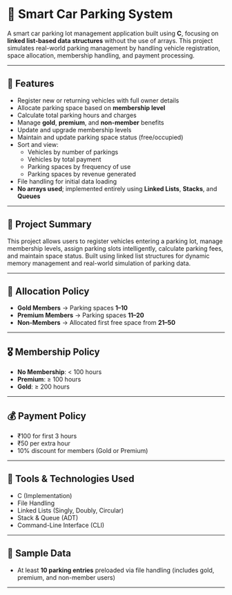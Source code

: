 # 🚗 Smart Car Parking System

A smart car parking lot management application built using **C**, focusing on **linked list-based data structures** without the use of arrays. This project simulates real-world parking management by handling vehicle registration, space allocation, membership handling, and payment processing.

---

## 🔧 Features

- Register new or returning vehicles with full owner details
- Allocate parking space based on **membership level**
- Calculate total parking hours and charges
- Manage **gold**, **premium**, and **non-member** benefits
- Update and upgrade membership levels
- Maintain and update parking space status (free/occupied)
- Sort and view:
  - Vehicles by number of parkings
  - Vehicles by total payment
  - Parking spaces by frequency of use
  - Parking spaces by revenue generated
- File handling for initial data loading
- **No arrays used**; implemented entirely using **Linked Lists**, **Stacks**, and **Queues**

---

## 🧠 Project Summary

This project allows users to register vehicles entering a parking lot, manage membership levels, assign parking slots intelligently, calculate parking fees, and maintain space status. Built using linked list structures for dynamic memory management and real-world simulation of parking data.

---

## 📌 Allocation Policy

- **Gold Members** → Parking spaces **1–10**  
- **Premium Members** → Parking spaces **11–20**  
- **Non-Members** → Allocated first free space from **21–50**

---

## 🎖 Membership Policy

- **No Membership**: < 100 hours  
- **Premium**: ≥ 100 hours  
- **Gold**: ≥ 200 hours  

---

## 💰 Payment Policy

- ₹100 for first 3 hours  
- ₹50 per extra hour  
- 10% discount for members (Gold or Premium)

---

## 🧪 Tools & Technologies Used

- C (Implementation)
- File Handling
- Linked Lists (Singly, Doubly, Circular)
- Stack & Queue (ADT)
- Command-Line Interface (CLI)

---

## 📂 Sample Data

- At least **10 parking entries** preloaded via file handling (includes gold, premium, and non-member users)

---


